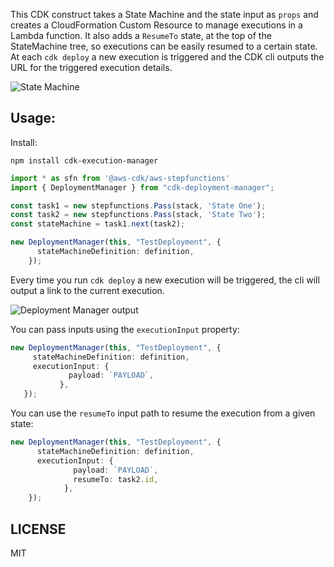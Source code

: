 This CDK construct takes a State Machine and the state input as `props` and creates a CloudFormation Custom Resource to manage executions in a Lambda function. It also adds a `ResumeTo` state, at the top of the StateMachine tree, so executions can be easily resumed to a certain state. At each `cdk deploy` a new execution is triggered and the CDK cli outputs the URL for the triggered execution details. 

![State Machine](https://dev-to-uploads.s3.amazonaws.com/i/al760ondl1l0q16bw7tw.png)

## Usage:

Install:

`npm install cdk-execution-manager`


```typescript
import * as sfn from '@aws-cdk/aws-stepfunctions'
import { DeploymentManager } from "cdk-deployment-manager";

const task1 = new stepfunctions.Pass(stack, 'State One');
const task2 = new stepfunctions.Pass(stack, 'State Two');
const stateMachine = task1.next(task2);

new DeploymentManager(this, "TestDeployment", {
      stateMachineDefinition: definition,
    });
```

Every time you run `cdk deploy` a new execution will be triggered, the cli will output a link to the current execution.

 ![Deployment Manager output](https://dev-to-uploads.s3.amazonaws.com/i/vpayaicceq6hliikxo51.png)
 
You can pass inputs using the `executionInput` property:
 
 ```typescript
new DeploymentManager(this, "TestDeployment", {
      stateMachineDefinition: definition,
      executionInput: {
              payload: `PAYLOAD`,
            },
    });
```
 
You can use the `resumeTo` input path to resume the execution from a given state:

```typescript
new DeploymentManager(this, "TestDeployment", {
      stateMachineDefinition: definition,
      executionInput: {
              payload: `PAYLOAD`,
              resumeTo: task2.id,
            },
    });
```

## LICENSE

MIT